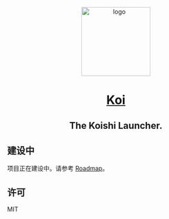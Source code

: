 <div align="center">
  <a href="https://koishi.js.org/" target="_blank">
    <img width="160" src="https://koishi.js.org/koishi.png" alt="logo">
  </a>
  <h1 id="koishi"><a href="https://koishi.js.org/" target="_blank">Koi</a></h1>
  <h2>The Koishi Launcher.</h2>

</div>

## 建设中

项目正在建设中。请参考 [Roadmap](https://github.com/orgs/koishijs/projects/1)。

## 许可

MIT
